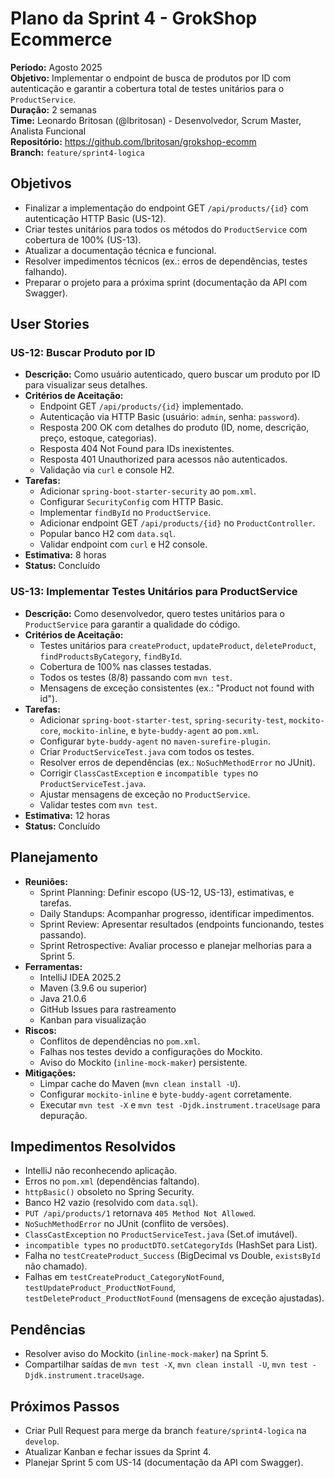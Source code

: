# Plano da Sprint 4 - GrokShop Ecommerce

**Período:** Agosto 2025  
**Objetivo:** Implementar o endpoint de busca de produtos por ID com autenticação e garantir a cobertura total de testes unitários para o `ProductService`.  
**Duração:** 2 semanas  
**Time:** Leonardo Britosan (@lbritosan) - Desenvolvedor, Scrum Master, Analista Funcional  
**Repositório:** https://github.com/lbritosan/grokshop-ecomm  
**Branch:** `feature/sprint4-logica`

## Objetivos
- Finalizar a implementação do endpoint GET `/api/products/{id}` com autenticação HTTP Basic (US-12).
- Criar testes unitários para todos os métodos do `ProductService` com cobertura de 100% (US-13).
- Atualizar a documentação técnica e funcional.
- Resolver impedimentos técnicos (ex.: erros de dependências, testes falhando).
- Preparar o projeto para a próxima sprint (documentação da API com Swagger).

## User Stories

### US-12: Buscar Produto por ID
- **Descrição:** Como usuário autenticado, quero buscar um produto por ID para visualizar seus detalhes.
- **Critérios de Aceitação:**
  - Endpoint GET `/api/products/{id}` implementado.
  - Autenticação via HTTP Basic (usuário: `admin`, senha: `password`).
  - Resposta 200 OK com detalhes do produto (ID, nome, descrição, preço, estoque, categorias).
  - Resposta 404 Not Found para IDs inexistentes.
  - Resposta 401 Unauthorized para acessos não autenticados.
  - Validação via `curl` e console H2.
- **Tarefas:**
  - Adicionar `spring-boot-starter-security` ao `pom.xml`.
  - Configurar `SecurityConfig` com HTTP Basic.
  - Implementar `findById` no `ProductService`.
  - Adicionar endpoint GET `/api/products/{id}` no `ProductController`.
  - Popular banco H2 com `data.sql`.
  - Validar endpoint com `curl` e H2 console.
- **Estimativa:** 8 horas
- **Status:** Concluído

### US-13: Implementar Testes Unitários para ProductService
- **Descrição:** Como desenvolvedor, quero testes unitários para o `ProductService` para garantir a qualidade do código.
- **Critérios de Aceitação:**
  - Testes unitários para `createProduct`, `updateProduct`, `deleteProduct`, `findProductsByCategory`, `findById`.
  - Cobertura de 100% nas classes testadas.
  - Todos os testes (8/8) passando com `mvn test`.
  - Mensagens de exceção consistentes (ex.: "Product not found with id").
- **Tarefas:**
  - Adicionar `spring-boot-starter-test`, `spring-security-test`, `mockito-core`, `mockito-inline`, e `byte-buddy-agent` ao `pom.xml`.
  - Configurar `byte-buddy-agent` no `maven-surefire-plugin`.
  - Criar `ProductServiceTest.java` com todos os testes.
  - Resolver erros de dependências (ex.: `NoSuchMethodError` no JUnit).
  - Corrigir `ClassCastException` e `incompatible types` no `ProductServiceTest.java`.
  - Ajustar mensagens de exceção no `ProductService`.
  - Validar testes com `mvn test`.
- **Estimativa:** 12 horas
- **Status:** Concluído

## Planejamento
- **Reuniões:**
  - Sprint Planning: Definir escopo (US-12, US-13), estimativas, e tarefas.
  - Daily Standups: Acompanhar progresso, identificar impedimentos.
  - Sprint Review: Apresentar resultados (endpoints funcionando, testes passando).
  - Sprint Retrospective: Avaliar processo e planejar melhorias para a Sprint 5.
- **Ferramentas:**
  - IntelliJ IDEA 2025.2
  - Maven (3.9.6 ou superior)
  - Java 21.0.6
  - GitHub Issues para rastreamento
  - Kanban para visualização
- **Riscos:**
  - Conflitos de dependências no `pom.xml`.
  - Falhas nos testes devido a configurações do Mockito.
  - Aviso do Mockito (`inline-mock-maker`) persistente.
- **Mitigações:**
  - Limpar cache do Maven (`mvn clean install -U`).
  - Configurar `mockito-inline` e `byte-buddy-agent` corretamente.
  - Executar `mvn test -X` e `mvn test -Djdk.instrument.traceUsage` para depuração.

## Impedimentos Resolvidos
- IntelliJ não reconhecendo aplicação.
- Erros no `pom.xml` (dependências faltando).
- `httpBasic()` obsoleto no Spring Security.
- Banco H2 vazio (resolvido com `data.sql`).
- `PUT /api/products/1` retornava `405 Method Not Allowed`.
- `NoSuchMethodError` no JUnit (conflito de versões).
- `ClassCastException` no `ProductServiceTest.java` (Set.of imutável).
- `incompatible types` no `productDTO.setCategoryIds` (HashSet<Long> para List<Long>).
- Falha no `testCreateProduct_Success` (BigDecimal vs Double, `existsById` não chamado).
- Falhas em `testCreateProduct_CategoryNotFound`, `testUpdateProduct_ProductNotFound`, `testDeleteProduct_ProductNotFound` (mensagens de exceção ajustadas).

## Pendências
- Resolver aviso do Mockito (`inline-mock-maker`) na Sprint 5.
- Compartilhar saídas de `mvn test -X`, `mvn clean install -U`, `mvn test -Djdk.instrument.traceUsage`.

## Próximos Passos
- Criar Pull Request para merge da branch `feature/sprint4-logica` na `develop`.
- Atualizar Kanban e fechar issues da Sprint 4.
- Planejar Sprint 5 com US-14 (documentação da API com Swagger).